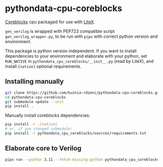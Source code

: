 # pythondata-cpu-coreblocks

[Coreblocks](https://github.com/kuznia-rdzeni/coreblocks) cpu packaged for use with [LiteX](https://github.com/enjoy-digital/litex.git).

`gen_verilog` is wrapped with PEP723 compatible script `gen_verilog_wrapper.py`, to be run with `pipx` with correct python version and environment.

This package is python version independent.
If you want to install dependencies to your environment and elaborate with your python, set `RUN_NATIVE` in `pythondata_cpu_coreblocks/__init__.py` (read by LiteX),
and install `[native]` optional requirements.

## Installing manually

```bash
git clone https://github.com/kuznia-rdzeni/pythondata-cpu-coreblocks.git
cd pythondata-cpu-coreblocks
git submodule update --init
pip install .
```

Manually install coreblocks dependencies:

```bash
pip install -r .[native]
# or, if you changed submodule:
pip install -r pythondata_cpu_coreblocks/sources/requirements.txt
```

## Elaborate core to Verilog

```bash
pipx run --python 3.11 --fetch-missing-python pythondata_cpu_coreblocks/gen_verilog_wrapper.py <args>
```
